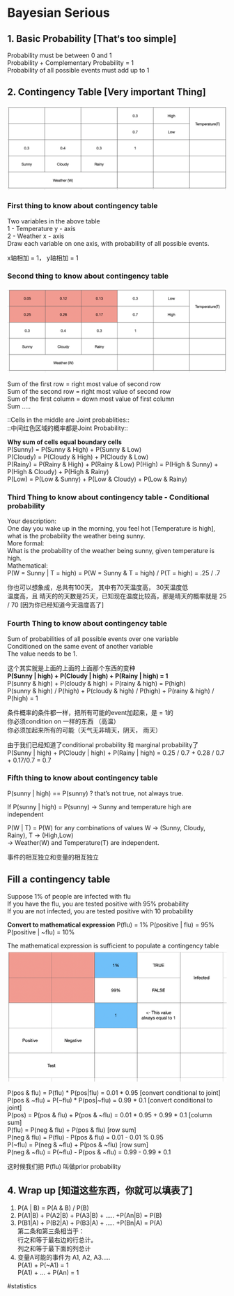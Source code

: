 # Bayesian Serious

## 1. Basic Probability [That‘s too simple] 
Probability must be between 0 and 1             
Probability +  Complementary Probability = 1               
Probability of all possible events must add up to 1                 


## 2. Contingency Table [Very important Thing]
![](Bayesian%20Serious/90BABBC0-E12D-40FD-9450-99F00C645BBB%203.png)

### First thing to know about contingency table
Two variables in the above table            
1 - Temperature y - axis             
2 - Weather x - axis           
Draw each variable on one axis, with probability of all possible events.               

x轴相加 = 1， y轴相加 = 1               

### Second thing to know about contingency table
![](Bayesian%20Serious/38809B51-741F-4F84-82A1-5A927F4944B7%203.png)


Sum of the first row = right most value of second row           
Sum of the second row = right most value of second row            
Sum of the first column = down most value of first column           
Sum …..                                                 

::Cells in the middle are Joint probablities::         
::中间红色区域的概率都是Joint Probability::            
     
**Why sum of cells equal boundary cells**         
P(Sunny) = P(Sunny & High) +  P(Sunny & Low)               
P(Cloudy) = P(Cloudy & High) +  P(Cloudy & Low)            
P(Rainy) = P(Rainy & High) +  P(Rainy & Low)
P(High) = P(High & Sunny) +  P(High & Cloudy) + P(High & Rainy)           
P(Low) = P(Low & Sunny) + P(Low & Cloudy) +  P(Low & Rainy)            

### Third Thing to know about contingency table - Conditional probability

Your description:               
One day you wake up in the morning, you feel hot [Temperature is high], what is the probability the weather being sunny.    
More formal:         
What is the probability of the weather being sunny, given temperature is high.        
Mathematical:          
P(W = Sunny | T = high) = P(W = Sunny & T = high) / P(T = high) =  .25 / .7          

你也可以想象成，总共有100天， 其中有70天温度高， 30天温度低           
温度高，且 晴天的的天数是25天，已知现在温度比较高，那是晴天的概率就是 25 / 70 [因为你已经知道今天温度高了]            

### Fourth Thing to know about contingency table 

Sum of probabilities of all possible events over one variable          
Conditioned on the same event of another variable            
The value needs to be 1.            

这个其实就是上面的上面的上面那个东西的变种          
**P(Sunny | high) + P(Cloudy | high) +  P(Rainy | high) = 1**               
P(sunny & high) +  P(cloudy & high) +  P(rainy & high) = P(high)           
P(sunny & high) / P(high) +  P(cloudy & high) / P(high) +  P(rainy & high) / P(high) = 1         

条件概率的条件都一样，把所有可能的event加起来，是 = 1的      
你必须condition on 一样的东西 （高温）           
你必须加起来所有的可能（天气无非晴天，阴天， 雨天）             

由于我们已经知道了conditional probability  和 marginal probability了           
P(Sunny | high) + P(Cloudy | high) +  P(Rainy | high) = 0.25 / 0.7 + 0.28 / 0.7 + 0.17/0.7 = 0.7          


### Fifth thing to know about contingency table
P(sunny | high) == P(sunny) ? that’s not true, not always true.          

If P(sunny |  high) = P(sunny) -> Sunny and temperature high are independent          
           
P(W | T) = P(W) for any combinations of values W -> (Sunny, Cloudy, Rainy), T -> (High,Low)          
-> Weather(W) and Temperature(T) are independent.         

事件的相互独立和变量的相互独立            


## Fill a contingency table
Suppose 1% of people are infected with flu                                   
If you have the flu, you are tested positive with 95% probability                 
If you are not infected, you are tested positive with 10 probability               

**Convert to mathematical expression**
P(flu) = 1%
P(positive | flu) = 95%
P(positive | ~flu) = 10%

The mathematical expression is sufficient to populate a  contingency table
![](Bayesian%20Serious/D2D70C74-4EAE-4F45-8A1F-11584C6EC99E.png)

P(pos & flu) = P(flu) * P(pos|flu) = 0.01 * 0.95 [convert conditional to joint]          
P(pos & ~flu) = P(~flu) * P(pos|~flu) = 0.99 * 0.1 [convert conditional to joint]           
P(pos) = P(pos & flu) + P(pos & ~flu) = 0.01 * 0.95 + 0.99 * 0.1 [column sum]          
P(flu) = P(neg & flu) + P(pos & flu) [row sum]          
P(neg & flu) = P(flu) - P(pos & flu) = 0.01 - 0.01 % 0.95          
P(~flu) = P(neg & ~flu) + P(pos & ~flu) [row sum]              
P(neg & ~flu) = P(~flu) - P(pos & ~flu) = 0.99 - 0.99 * 0.1   

这时候我们把 P(flu) 叫做prior probability     
            

## 4. Wrap up [知道这些东西，你就可以填表了]
1. P(A | B) = P(A & B) / P(B)                
2. P(A1|B) + P(A2|B) + P(A3|B) + ….. +P(An|B) = P(B)            
3. P(B1|A) + P(B2|A) + P(B3|A) + ….. +P(Bn|A) = P(A)           
第二条和第三条相当于：           
	行之和等于最右边的行总计。                   
	列之和等于最下面的列总计            
4. 变量A可能的事件为 A1, A2, A3…..           
P(A1) + P(~A1) = 1         
P(A1) + … + P(An) = 1             







#statistics